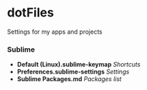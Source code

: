 # dotFiles
Settings for my apps and projects

### Sublime

 * **Default (Linux).sublime-keymap** _Shortcuts_
 * **Preferences.sublime-settings** _Settings_
 * **Sublime Packages.md** _Packages list_
